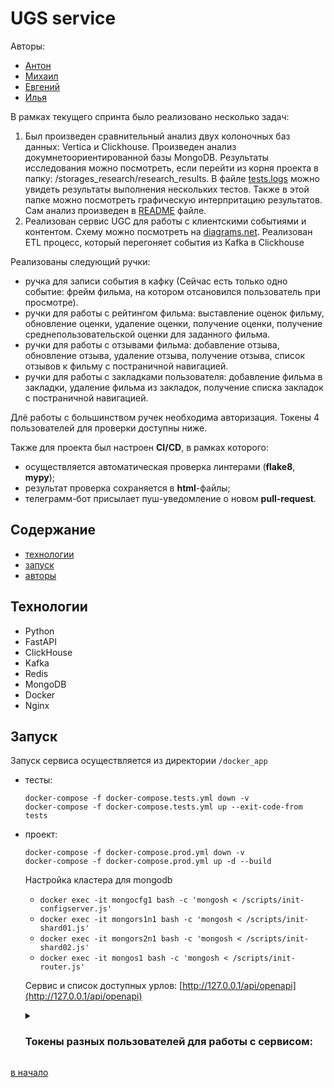 # UGS service

Авторы:
 - [Антон](https://github.com/mistandok)
 - [Михаил](https://github.com/Mikhail-Kushnerev)
 - [Евгений](https://github.com/ME-progr)
 - [Илья](https://github.com/Bexram)

В рамках текущего спринта было реализовано несколько задач:
1) Был произведен сравнительный анализ двух колоночных баз данных: Vertica и Clickhouse. Произведен анализ докумнетоориентированной базы MongoDB. Результаты исследования можно посмотреть, если перейти из корня проекта в папку: /storages_research/research_results. В файле [tests.logs](https://github.com/ME-progr/yandex-praktikum/blob/main/Ugc_service/storages_research/research_results/tests.logs) можно увидеть результаты выполнения нескольких тестов. Также в этой папке можно посмотреть графическую интерпритацию результатов. Сам анализ произведен в [README](https://github.com/ME-progr/yandex-praktikum/blob/main/Ugc_service/storages_research/README.md) файле. 
2) Реализован сервис UGC для работы с клиентскими событиями и контентом. Схему можно посмотреть на [diagrams.net](https://app.diagrams.net/#G1p3ByXTYNoDsIPpHmOoWbEr1nSTl_YSkd). Реализован ETL процесс, который перегоняет события из Kafka в Clickhouse

Реализованы следующий ручки:
 - ручка для записи события в кафку (Сейчас есть только одно событие: фрейм фильма, на котором отсановился пользователь при просмотре).
 - ручки для работы с рейтингом фильма: выставление оценок фильму, обновление оценки, удаление оценки, получение оценки, получение среднепользовательской оценки для заданного фильма.
 - ручки для работы с отзывами фильма: добавление отзыва, обновление отзыва, удаление отзыва, получение отзыва, список отзывов к фильму с постраничной навигацией.
 - ручки для работы с закладками пользователя: добавление фильма в закладки, удаление фильма из закладок, получение списка закладок с постраничной навигацией.

Длё работы с большинством ручек необходима авторизация. Токены 4 пользователей для проверки доступны ниже.   

Также для проекта был настроен **CI/CD**, в рамках которого:
- осуществляется автоматическая проверка линтерами (**flake8**, **mypy**);
- результат проверка сохраняется в **html**-файлы;
- телеграмм-бот присылает пуш-уведомление о новом **pull-request**.


## Содержание

- [технологии](#технологии)
- [запуск](#запуск)
- [авторы](#авторы)

## Технологии

- Python
- FastAPI
- ClickHouse
- Kafka
- Redis
- MongoDB
- Docker
- Nginx

## Запуск

Запуск сервиса осуществляется из директории `/docker_app`

- тесты:

    ```docker
    docker-compose -f docker-compose.tests.yml down -v
    docker-compose -f docker-compose.tests.yml up --exit-code-from tests
    ```

- проект:

    ```docker
    docker-compose -f docker-compose.prod.yml down -v
    docker-compose -f docker-compose.prod.yml up -d --build
    ```
    Настройка кластера для mongodb
   - ```docker exec -it mongocfg1 bash -c 'mongosh < /scripts/init-configserver.js'```
   - ```docker exec -it mongors1n1 bash -c 'mongosh < /scripts/init-shard01.js'```
   - ```docker exec -it mongors2n1 bash -c 'mongosh < /scripts/init-shard02.js'```
   - ```docker exec -it mongos1 bash -c 'mongosh < /scripts/init-router.js'```

    Сервис и список доступных урлов: [http://127.0.0.1/api/openapi](http://127.0.0.1/api/openapi)

    <details>
      <summary>
        <h3>Токены разных пользователей для работы с сервисом:</h3>
      </summary>
      1) eyJhbGciOiJIUzI1NiIsInR5cCI6IkpXVCJ9.eyJmcmVzaCI6dHJ1ZSwiaWF0IjoxNjc5NzM1ODI5LCJqdGkiOiJiODRkZDA2Zi03MDMxLTRmZTQtOTA4OC1lZDIxMzcwYjkyNjgiLCJ0eXBlIjoiYWNjZXNzIiwic3ViIjp7InVzZXJfaWQiOiJkZmM3Y2I3YS0yNTlhLTQ2MDktYmU0NS0wODdkMzA5ZDU0NWMiLCJ1c2VyX3JvbGVzIjpbImFkbWluIl0sInVzZXJfYWdlbnQiOiJtb2JpbGUiLCJyZWZyZXNoX2p0aSI6IjljZDdhZWVlLWMzOTMtNGQ3NC1iMGU2LWUyZTZiMDg0ZWE1MCJ9LCJuYmYiOjE2Nzk3MzU4MjksImV4cCI6MTY3OTc0MzAyOX0.EmLwK_Riuhf03iOkeDhpXWk8CFcZtfZ_tCnRRjsd9Nw </br>
      2) eyJhbGciOiJIUzI1NiIsInR5cCI6IkpXVCJ9.eyJmcmVzaCI6dHJ1ZSwiaWF0IjoxNjc5NzM1ODY4LCJqdGkiOiIwMmJkNDdmMy1iY2NmLTRkY2ItYWY1OS1jODhmYTI3M2JjYTMiLCJ0eXBlIjoiYWNjZXNzIiwic3ViIjp7InVzZXJfaWQiOiIwNmY1YmRkZS00ZjUwLTQ5NTYtYTQ5ZC1hZTA3Mzc5ODA5YjYiLCJ1c2VyX3JvbGVzIjpbInVzZXIiXSwidXNlcl9hZ2VudCI6Im1vYmlsZSIsInJlZnJlc2hfanRpIjoiMWNlZWYwZmMtYjBmZi00MGUyLTg1N2QtOTk1OWRlNjA0ZDFlIn0sIm5iZiI6MTY3OTczNTg2OCwiZXhwIjoxNjc5NzQzMDY4fQ.y8u7zzHHNl-jxkFkhObe63Lqe9Hv0Hn2WR15Q-fX6t4 </br>
      3) eyJhbGciOiJIUzI1NiIsInR5cCI6IkpXVCJ9.eyJmcmVzaCI6dHJ1ZSwiaWF0IjoxNjc5NzM1OTE2LCJqdGkiOiIwZTRjNTdmMC00NmNjLTQxYjktOTBiZS01M2Y5ODk5YjQ1ZjQiLCJ0eXBlIjoiYWNjZXNzIiwic3ViIjp7InVzZXJfaWQiOiI5ODY1Nzg1ZS05MDQzLTQwMmEtOGU0YS01ODM3OGY5ZDQ0MjgiLCJ1c2VyX3JvbGVzIjpbInVzZXIiXSwidXNlcl9hZ2VudCI6Im1vYmlsZSIsInJlZnJlc2hfanRpIjoiMzlmZDc3YTAtOTdjMC00OTk1LWIzNDUtZDkzODA2MTA2MzJhIn0sIm5iZiI6MTY3OTczNTkxNiwiZXhwIjoxNjc5NzQzMTE2fQ.SWq1TTRZisARXM3NlCocsUCDh8FAU1_0vsPCHBvm4w0 </br>
      4) eyJhbGciOiJIUzI1NiIsInR5cCI6IkpXVCJ9.eyJmcmVzaCI6dHJ1ZSwiaWF0IjoxNjc5NzM1OTQ4LCJqdGkiOiJhNWY5MDA3ZS1lOWI5LTRhM2ItODk4OC03ZWQ3ODhjOTg4ZjciLCJ0eXBlIjoiYWNjZXNzIiwic3ViIjp7InVzZXJfaWQiOiIzM2NiZjRhNy02ZGFlLTQ4NmItYjk2My0xNjcyYTU4MTg5NGQiLCJ1c2VyX3JvbGVzIjpbInVzZXIiXSwidXNlcl9hZ2VudCI6Im1vYmlsZSIsInJlZnJlc2hfanRpIjoiMzgxMWU5MGItNGEzZC00ZDFmLWE5ZDktMmY3NzUyMTM1YzI1In0sIm5iZiI6MTY3OTczNTk0OCwiZXhwIjoxNjc5NzQzMTQ4fQ.kPrHu2S1sQbwTeUFnur7mTPG4K7fRgKCDWkHhYbh7E4 </br>
    </details>

[в начало](#проектная-работа-8-спринта)
